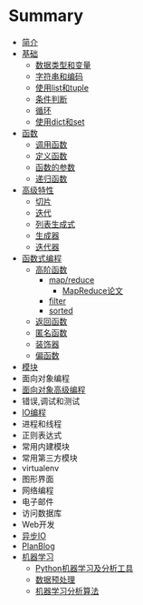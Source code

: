 # Summary

* [简介](README.md)
* [基础](Chapter_01.md)
  * [数据类型和变量](Article_01_01.md)
  * [字符串和编码](Article_01_02.md)
  * [使用list和tuple](Article_01_03.md)
  * [条件判断](Article_01_04.md)
  * [循环](Article_01_05.md)
  * [使用dict和set](Article_01_06.md)
* [函数](Chapter_02.md)
  * [调用函数](Article_02_01.md)
  * [定义函数](Article_02_02.md)
  * [函数的参数](Article_02_03.md)
  * [递归函数](Article_02_04.md)
* [高级特性](Chapter_03.md)
  * [切片](Chapter_03/qie-pian.md)
  * [迭代](Chapter_03/die-dai.md)
  * [列表生成式](Chapter_03/lie-biao-sheng-cheng-qi.md)
  * [生成器](Chapter_03/sheng-cheng-qi.md)
  * [迭代器](Chapter_03/die-dai-qi.md)
* [函数式编程](Chapter_04.md)
  * [高阶函数](Chapter_04/gao-jie-han-shu.md)
    * [map/reduce](Chapter_04/gao-jie-han-shu/mapreduce.md)
      * [MapReduce论文](Chapter_04/gao-jie-han-shu/mapreduce/mapreducelun-wen.md)
    * [filter](Chapter_04/gao-jie-han-shu/mapreduce/filter.md)
    * [sorted](Chapter_04/gao-jie-han-shu/sorted.md)
  * [返回函数](Chapter_04/fan-hui-han-shu.md)
  * [匿名函数](Chapter_04/ni-ming-han-shu.md)
  * [装饰器](Chapter_04/zhuang-shi-qi.md)
  * [偏函数](Chapter_04/pian-han-shu.md)
* [模块](mo-kuai.md)
* 面向对象编程
* [面向对象高级编程](mian-xiang-dui-xiang-gao-ji-bian-cheng.md)
* 错误,调试和测试
* [IO编程](iobian-cheng.md)
* 进程和线程
* 正则表达式
* 常用内建模块
* 常用第三方模块
* virtualenv
* 图形界面
* 网络编程
* 电子邮件
* 访问数据库
* Web开发
* [异步IO](yi-bu-io.md)
* [PlanBlog](planblog.md)
* [机器学习](ji-qi-xue-xi.md)
  * [Python机器学习及分析工具](ji-qi-xue-xi/pythonji-qi-xue-xi-ji-fen-xi-gong-ju.md)
  * [数据预处理](ji-qi-xue-xi/shu-ju-yu-chu-li.md)
  * [机器学习分析算法](ji-qi-xue-xi/ji-qi-xue-xi-fen-xi-suan-fa.md)

